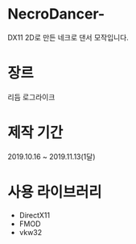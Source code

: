 # NecroDancer-
DX11 2D로 만든 네크로 댄서 모작입니다.
# 장르
리듬 로그라이크
# 제작 기간
2019.10.16 ~ 2019.11.13(1달)
# 사용 라이브러리
- DirectX11
- FMOD
- vkw32
